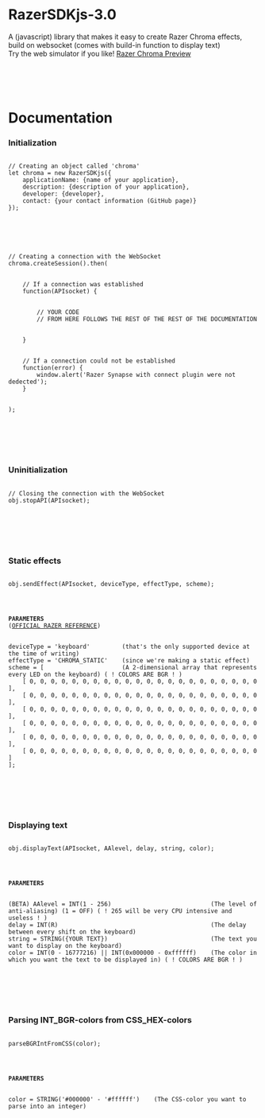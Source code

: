 # RazerSDKjs-3.0
A (javascript) library that makes it easy to create Razer Chroma effects, build on websocket (comes with build-in function to display text)
<br />
Try the web simulator if you like! <a href="https://github.com/bimsie20-IT/RazerSDKjs-3.0/blob/main/RazerChroma%20Web-Simulator.zip">Razer Chroma Preview</a>

<br />
<br />
<br />

# Documentation

<h3>Initialization</h3>
<pre>
<code>
// Creating an object called 'chroma'
let chroma = new RazerSDKjs({
    applicationName: {name of your application},
    description: {description of your application},
    developer: {developer},
    contact: {your contact information (GitHub page)}
});
<br />
<br />
<br />
// Creating a connection with the WebSocket
chroma.createSession().then(
<br />
    // If a connection was established
    function(APIsocket) {
<br />
        // YOUR CODE
        // FROM HERE FOLLOWS THE REST OF THE REST OF THE DOCUMENTATION
<br />
    }
<br />
    // If a connection could not be established
    function(error) {
        window.alert('Razer Synapse with connect plugin were not dedected');
    }
<br />
);
</code>
</pre>

<br />
<br />
<br />

<h3>Uninitialization</h3>
<pre>
<code>
// Closing the connection with the WebSocket
obj.stopAPI(APIsocket);
</code>
</pre>

<br />
<br />
<br />

<h3>Static effects</h3>
<pre>
<code>
obj.sendEffect(APIsocket, deviceType, effectType, scheme);
<br />
<br />
<b>PARAMETERS</b>
(<a href="https://assets.razerzone.com/dev_portal/websocket/html/md__websocket_external_03_keyboard.html">OFFICIAL RAZER REFERENCE</a>)
<br />
deviceType = 'keyboard'         (that's the only supported device at the time of writing)
effectType = 'CHROMA_STATIC'    (since we're making a static effect)
scheme = [                      (A 2-dimensional array that represents every LED on the keyboard) ( ! COLORS ARE BGR ! )
    [ 0, 0, 0, 0, 0, 0, 0, 0, 0, 0, 0, 0, 0, 0, 0, 0, 0, 0, 0, 0, 0, 0 ],
    [ 0, 0, 0, 0, 0, 0, 0, 0, 0, 0, 0, 0, 0, 0, 0, 0, 0, 0, 0, 0, 0, 0 ],
    [ 0, 0, 0, 0, 0, 0, 0, 0, 0, 0, 0, 0, 0, 0, 0, 0, 0, 0, 0, 0, 0, 0 ],
    [ 0, 0, 0, 0, 0, 0, 0, 0, 0, 0, 0, 0, 0, 0, 0, 0, 0, 0, 0, 0, 0, 0 ],
    [ 0, 0, 0, 0, 0, 0, 0, 0, 0, 0, 0, 0, 0, 0, 0, 0, 0, 0, 0, 0, 0, 0 ],
    [ 0, 0, 0, 0, 0, 0, 0, 0, 0, 0, 0, 0, 0, 0, 0, 0, 0, 0, 0, 0, 0, 0 ]
];
</code>
</pre>

<br />
<br />
<br />

<h3>Displaying text</h3>
<pre>
<code>
obj.displayText(APIsocket, AAlevel, delay, string, color);
<br />
<br />
<b>PARAMETERS</b>
<br />
(BETA) AAlevel = INT(1 - 256)                            (The level of anti-aliasing) (1 = OFF) ( ! 265 will be very CPU intensive and useless ! )
delay = INT(R)                                           (The delay between every shift on the keyboard)
string = STRING({YOUR TEXT})                             (The text you want to display on the keyboard)
color = INT(0 - 16777216) || INT(0x000000 - 0xffffff)    (The color in which you want the text to be displayed in) ( ! COLORS ARE BGR ! )
</code>
</pre>

<br />
<br />
<br />

<h3>Parsing INT_BGR-colors from CSS_HEX-colors</h3>
<pre>
<code>
parseBGRIntFromCSS(color);
<br />
<br />
<b>PARAMETERS</b>
<br />
color = STRING('#000000' - '#ffffff')    (The CSS-color you want to parse into an integer)
</code>
</pre>

